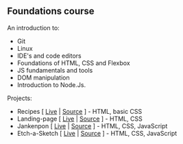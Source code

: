 ## Foundations course
An introduction to:
- Git
- Linux
- IDE's and code editors
- Foundations of HTML, CSS and Flexbox
- JS fundamentals and tools
- DOM manipulation
- Introduction to Node.Js.

Projects:
- Recipes [ [Live](https://cesarbrancalhao.github.io/Odin.Recipes/) | [Source](./Recipes/) ] - HTML, basic CSS
- Landing-page [ [Live](https://cesarbrancalhao.github.io/enerfoz_lp/) | [Source](./Landing%20Page/) ] - HTML, CSS
- Jankenpon [ [Live](https://cesarbrancalhao.github.io/jankenpon/) | [Source](./Etch-a-Sketch) ] - HTML, CSS, JavaScript
- Etch-a-Sketch [ [Live](https://cesarbrancalhao.github.io/sketchgrid/) | [Source](./Etch-a-Sketch/) ] - HTML, CSS, JavaScript

